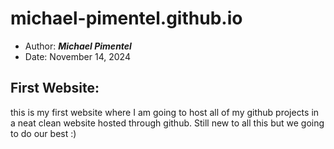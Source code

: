 # michael-pimentel.github.io

 * Author: ***Michael Pimentel***
 * Date: November 14, 2024

## First Website:

this is my first website where I am going to host all of my github projects in a neat clean website hosted through github. Still new to all this but we going to do our best :)


